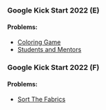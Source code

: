 ### Google Kick Start 2022 (E)
#### Problems:
  * [Coloring Game](https://codingcompetitions.withgoogle.com/kickstart/round/00000000008cb0f5/0000000000ba856a)
  * [Students and Mentors](https://codingcompetitions.withgoogle.com/kickstart/round/00000000008cb0f5/0000000000ba84ae)
  
### Google Kick Start 2022 (F)
#### Problems:
  * [Sort The Fabrics](https://codingcompetitions.withgoogle.com/kickstart/round/00000000008cb409/0000000000beefbb)
